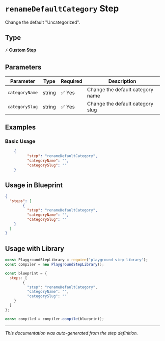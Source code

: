 # `renameDefaultCategory` Step

Change the default "Uncategorized".

## Type
⚡ **Custom Step**

## Parameters

| Parameter | Type | Required | Description |
|-----------|------|----------|-------------|
| `categoryName` | string | ✅ Yes | Change the default category name |
| `categorySlug` | string | ✅ Yes | Change the default category slug |


## Examples

### Basic Usage
```json
    {
          "step": "renameDefaultCategory",
          "categoryName": "",
          "categorySlug": ""
    }
```

## Usage in Blueprint

```json
{
  "steps": [
        {
          "step": "renameDefaultCategory",
          "categoryName": "",
          "categorySlug": ""
    }
  ]
}
```

## Usage with Library

```javascript
const PlaygroundStepLibrary = require('playground-step-library');
const compiler = new PlaygroundStepLibrary();

const blueprint = {
  steps: [
        {
          "step": "renameDefaultCategory",
          "categoryName": "",
          "categorySlug": ""
    }
  ]
};

const compiled = compiler.compile(blueprint);
```



---

*This documentation was auto-generated from the step definition.*
